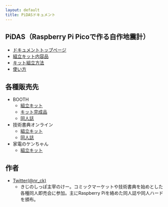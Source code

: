 ```yaml
---
layout: default
title: PiDASドキュメント
---
```


## PiDAS（Raspberry Pi Picoで作る自作地震計）

- [ドキュメントトップページ](https://nrck.github.io/PiDAS/)
- [組立キット内容品](https://nrck.github.io/PiDAS/contents)
- [キット組立方法](https://nrck.github.io/PiDAS/howtobuild)
- [使い方](https://nrck.github.io/PiDAS/howtouse)

## 各種販売先

- BOOTH
  - [組立キット](https://booth.pm/ja/items/3054511)
  - [キット完成品](https://booth.pm/ja/items/3657143)
  - [同人誌](https://booth.pm/ja/items/3022619)
- 技術書典オンライン
  - [組立キット](https://techbookfest.org/product/4828869456560128)
  - [同人誌](https://techbookfest.org/product/5688081799708672)
- 家電のケンちゃん
  - [組立キット](https://www.kadenken.com/view/item/000000001270)

## 作者

- [Twitter(@nr_ck)](https://twitter.com/nr_ck)
  - きじのしっぽ主宰のけー。コミックマーケットや技術書典を始めとした各種同人即売会に参加。主にRaspberry Piを絡めた同人誌や同人ハードを頒布。
